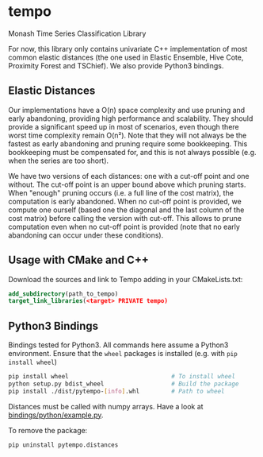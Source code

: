 # tempo
Monash Time Series Classification Library

For now, this library only contains univariate C++ implementation of most common elastic distances
(the one used in Elastic Ensemble, Hive Cote, Proximity Forest and TSChief).
We also provide Python3 bindings.

## Elastic Distances

Our implementations have a O(n) space complexity and use pruning and early abandoning,
providing high performance and scalability.
They should provide a significant speed up in most of scenarios, even though there worst time complexity remain O(n²).
Note that they will not always be the fastest as early abandoning and pruning require some bookkeeping.
This bookkeeping must be compensated for, and this is not always possible (e.g. when the series are too short).

We have two versions of each distances: one with a cut-off point and one without.
The cut-off point is an upper bound above which pruning starts.
When "enough" pruning occurs (i.e. a full line of the cost matrix), the computation is early abandoned.
When no cut-off point is provided, we compute one ourself (based one the diagonal and the last column of the cost matrix)
before calling the version with cut-off.
This allows to prune computation even when no cut-off point is provided
(note that no early abandoning can occur under these conditions).

## Usage with CMake and C++
Download the sources and link to Tempo adding in your CMakeLists.txt:
```cmake
add_subdirectory(path_to_tempo)
target_link_libraries(<target> PRIVATE tempo)
```

## Python3 Bindings
Bindings tested for Python3. All commands here assume a Python3 environment.
Ensure that the `wheel` packages is installed (e.g. with `pip install wheel`)
```bash
pip install wheel                             # To install wheel
python setup.py bdist_wheel                   # Build the package
pip install ./dist/pytempo-[info].whl         # Path to wheel
```

Distances must be called with numpy arrays.
Have a look at [bindings/python/example.py](bindings/python/example.py).

To remove the package:
```bash
pip uninstall pytempo.distances
```
